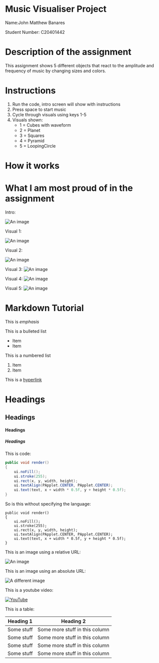 # Music Visualiser Project

Name:John Matthew Banares

Student Number: C20401442

# Description of the assignment
This assignment shows 5 different objects that react to the amplitude and frequency of music by changing sizes and colors.
# Instructions

1. Run the code, intro screen will show with instructions
2. Press space to start music
3. Cycle through visuals using keys 1-5
4. Visuals shown:
	- 1 = Cubes with waveform
	- 2 = Planet
	- 3 = Squares
	- 4 = Pyramid
	- 5 = LoopingCircle

# How it works

# What I am most proud of in the assignment

Intro:

![An image](images/intro.png)

Visual 1:

![An image](images/img2.png)

Visual 2:

![An image](images/img3.png)

Visual 3:
![An image](images/img4.png)

Visual 4:
![An image](images/img5.png)

Visual 5:
![An image](images/img1.png)

# Markdown Tutorial

This is *emphasis*

This is a bulleted list

- Item
- Item

This is a numbered list

1. Item
1. Item

This is a [hyperlink](http://bryanduggan.org)

# Headings
## Headings
#### Headings
##### Headings

This is code:

```Java
public void render()
{
	ui.noFill();
	ui.stroke(255);
	ui.rect(x, y, width, height);
	ui.textAlign(PApplet.CENTER, PApplet.CENTER);
	ui.text(text, x + width * 0.5f, y + height * 0.5f);
}
```

So is this without specifying the language:

```
public void render()
{
	ui.noFill();
	ui.stroke(255);
	ui.rect(x, y, width, height);
	ui.textAlign(PApplet.CENTER, PApplet.CENTER);
	ui.text(text, x + width * 0.5f, y + height * 0.5f);
}
```

This is an image using a relative URL:

![An image](images/p8.png)

This is an image using an absolute URL:

![A different image](https://bryanduggandotorg.files.wordpress.com/2019/02/infinite-forms-00045.png?w=595&h=&zoom=2)

This is a youtube video:

[![YouTube](http://img.youtube.com/vi/J2kHSSFA4NU/0.jpg)](https://www.youtube.com/watch?v=J2kHSSFA4NU)

This is a table:

| Heading 1 | Heading 2 |
|-----------|-----------|
|Some stuff | Some more stuff in this column |
|Some stuff | Some more stuff in this column |
|Some stuff | Some more stuff in this column |
|Some stuff | Some more stuff in this column |

